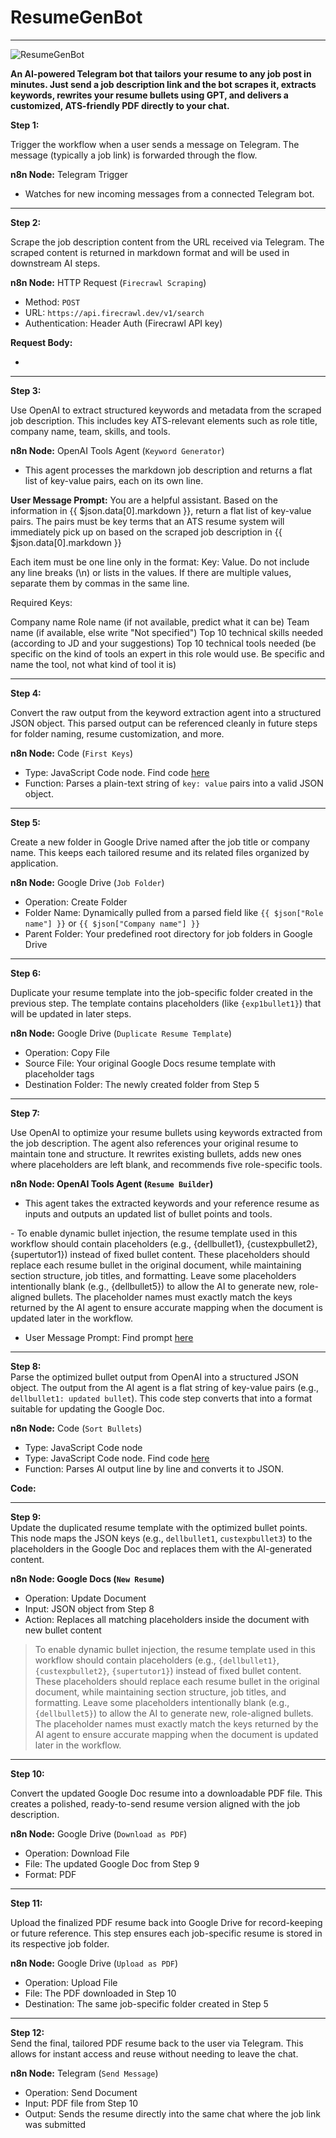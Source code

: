# ResumeGenBot
---

![ResumeGenBot](https://github.com/user-attachments/assets/f5e7aaa3-14fb-4f80-bd46-24dabd9dc58d)

**An AI-powered Telegram bot that tailors your resume to any job post in minutes. Just send a job description link and the bot scrapes it, extracts keywords, rewrites your resume bullets using GPT, and delivers a customized, ATS-friendly PDF directly to your chat.**

**Step 1:**  

Trigger the workflow when a user sends a message on Telegram. The message (typically a job link) is forwarded through the flow.

**n8n Node:** Telegram Trigger  
- Watches for new incoming messages from a connected Telegram bot.

---

**Step 2:**  

Scrape the job description content from the URL received via Telegram. The scraped content is returned in markdown format and will be used in downstream AI steps.

**n8n Node:** HTTP Request (`Firecrawl Scraping`)  
- Method: `POST`  
- URL: `https://api.firecrawl.dev/v1/search`  
- Authentication: Header Auth (Firecrawl API key)

**Request Body:**
- <place holder>

---

**Step 3:**  

Use OpenAI to extract structured keywords and metadata from the scraped job description. This includes key ATS-relevant elements such as role title, company name, team, skills, and tools.

**n8n Node:** OpenAI Tools Agent (`Keyword Generator`)  
- This agent processes the markdown job description and returns a flat list of key-value pairs, each on its own line.

**User Message Prompt:**
You are a helpful assistant. Based on the information in {{ $json.data[0].markdown }}, return a flat list of key-value pairs. The pairs must be key terms that an ATS resume system will immediately pick up on based on the scraped job description in {{ $json.data[0].markdown }}

Each item must be one line only in the format: Key: Value.
Do not include any line breaks (\n) or lists in the values. If there are multiple values, separate them by commas in the same line.

Required Keys:

Company name
Role name (if not available, predict what it can be)
Team name (if available, else write "Not specified")
Top 10 technical skills needed (according to JD and your suggestions)
Top 10 technical tools needed (be specific on the kind of tools an expert in this role would use. Be specific and name the tool, not what kind of tool it is)

---

**Step 4:**  

Convert the raw output from the keyword extraction agent into a structured JSON object. This parsed output can be referenced cleanly in future steps for folder naming, resume customization, and more.

**n8n Node:** Code (`First Keys`)  
- Type: JavaScript Code node. Find code [here](http://github.com/saiganeshvenk00/ResumeGenBot/blob/main/FirstKeysNode)
- Function: Parses a plain-text string of `key: value` pairs into a valid JSON object.



---

**Step 5:**  

Create a new folder in Google Drive named after the job title or company name. This keeps each tailored resume and its related files organized by application.

**n8n Node:** Google Drive (`Job Folder`)  
- Operation: Create Folder  
- Folder Name: Dynamically pulled from a parsed field like `{{ $json["Role name"] }}` or `{{ $json["Company name"] }}`  
- Parent Folder: Your predefined root directory for job folders in Google Drive

---

**Step 6:**  

Duplicate your resume template into the job-specific folder created in the previous step. The template contains placeholders (like `{exp1bullet1}`) that will be updated in later steps.

**n8n Node:** Google Drive (`Duplicate Resume Template`)  
- Operation: Copy File  
- Source File: Your original Google Docs resume template with placeholder tags  
- Destination Folder: The newly created folder from Step 5

---

**Step 7:**  

Use OpenAI to optimize your resume bullets using keywords extracted from the job description. The agent also references your original resume to maintain tone and structure. It rewrites existing bullets, adds new ones where placeholders are left blank, and recommends five role-specific tools.

**n8n Node: OpenAI Tools Agent (`Resume Builder`)** 
- This agent takes the extracted keywords and your reference resume as inputs and outputs an updated list of bullet points and tools.
<placeholder>
- To enable dynamic bullet injection, the resume template used in this workflow should contain placeholders (e.g., {dellbullet1}, {custexpbullet2}, {supertutor1}) instead of fixed bullet content. These placeholders should replace each resume bullet in the original document, while maintaining section structure, job titles, and formatting. Leave some placeholders intentionally blank (e.g., {dellbullet5}) to allow the AI to generate new, role-aligned bullets. The placeholder names must exactly match the keys returned by the AI agent to ensure accurate mapping when the document is updated later in the workflow.


- User Message Prompt: Find prompt [here](https://github.com/saiganeshvenk00/ResumeGenBot/blob/main/ResumeBuilderPrompt)


---

**Step 8:**  
Parse the optimized bullet output from OpenAI into a structured JSON object. The output from the AI agent is a flat string of key-value pairs (e.g., `dellbullet1: updated bullet`). This code step converts that into a format suitable for updating the Google Doc.

**n8n Node:** Code (`Sort Bullets`)  
- Type: JavaScript Code node
- Type: JavaScript Code node. Find code [here]((https://github.com/saiganeshvenk00/ResumeGenBot/blob/main/SortBulletsNode)) 
- Function: Parses AI output line by line and converts it to JSON.

**Code:<placeholder>**


---

**Step 9:**  
Update the duplicated resume template with the optimized bullet points. This node maps the JSON keys (e.g., `dellbullet1`, `custexpbullet3`) to the placeholders in the Google Doc and replaces them with the AI-generated content.

**n8n Node: Google Docs (`New Resume`)**
- Operation: Update Document  
- Input: JSON object from Step 8  
- Action: Replaces all matching placeholders inside the document with new bullet content

> To enable dynamic bullet injection, the resume template used in this workflow should contain placeholders (e.g., `{dellbullet1}`, `{custexpbullet2}`, `{supertutor1}`) instead of fixed bullet content. These placeholders should replace each resume bullet in the original document, while maintaining section structure, job titles, and formatting. Leave some placeholders intentionally blank (e.g., `{dellbullet5}`) to allow the AI to generate new, role-aligned bullets. The placeholder names must exactly match the keys returned by the AI agent to ensure accurate mapping when the document is updated later in the workflow.

---

**Step 10:**  

Convert the updated Google Doc resume into a downloadable PDF file. This creates a polished, ready-to-send resume version aligned with the job description.

**n8n Node:** Google Drive (`Download as PDF`)  
- Operation: Download File  
- File: The updated Google Doc from Step 9  
- Format: PDF

---
**Step 11:**  


Upload the finalized PDF resume back into Google Drive for record-keeping or future reference. This step ensures each job-specific resume is stored in its respective job folder.

**n8n Node:** Google Drive (`Upload as PDF`)  
- Operation: Upload File  
- File: The PDF downloaded in Step 10  
- Destination: The same job-specific folder created in Step 5

---

**Step 12:**  
Send the final, tailored PDF resume back to the user via Telegram. This allows for instant access and reuse without needing to leave the chat.

**n8n Node:** Telegram (`Send Message`)  
- Operation: Send Document  
- Input: PDF file from Step 10  
- Output: Sends the resume directly into the same chat where the job link was submitted
